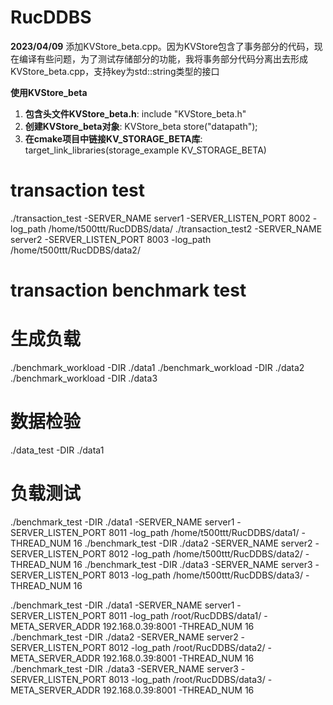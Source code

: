 # RucDDBS

**2023/04/09** 添加KVStore_beta.cpp。因为KVStore包含了事务部分的代码，现在编译有些问题，为了测试存储部分的功能，我将事务部分代码分离出去形成KVStore_beta.cpp，支持key为std::string类型的接口

**使用KVStore_beta**

1. **包含头文件KVStore_beta.h**: include "KVStore_beta.h"
2. **创建KVStore_beta对象**: KVStore_beta store("datapath");
3. **在cmake项目中链接KV_STORAGE_BETA库**:  target_link_libraries(storage_example KV_STORAGE_BETA)

# transaction test
./transaction_test -SERVER_NAME server1 -SERVER_LISTEN_PORT 8002 -log_path /home/t500ttt/RucDDBS/data/
./transaction_test2 -SERVER_NAME server2 -SERVER_LISTEN_PORT 8003 -log_path /home/t500ttt/RucDDBS/data2/

# transaction benchmark test
# 生成负载
./benchmark_workload -DIR ./data1
./benchmark_workload -DIR ./data2
./benchmark_workload -DIR ./data3

# 数据检验
./data_test -DIR ./data1

# 负载测试
./benchmark_test -DIR ./data1 -SERVER_NAME server1 -SERVER_LISTEN_PORT 8011 -log_path /home/t500ttt/RucDDBS/data1/ -THREAD_NUM 16
./benchmark_test -DIR ./data2 -SERVER_NAME server2 -SERVER_LISTEN_PORT 8012 -log_path /home/t500ttt/RucDDBS/data2/ -THREAD_NUM 16
./benchmark_test -DIR ./data3 -SERVER_NAME server3 -SERVER_LISTEN_PORT 8013 -log_path /home/t500ttt/RucDDBS/data3/ -THREAD_NUM 16

./benchmark_test -DIR ./data1 -SERVER_NAME server1 -SERVER_LISTEN_PORT 8011 -log_path /root/RucDDBS/data1/ -META_SERVER_ADDR 192.168.0.39:8001 -THREAD_NUM 16 
./benchmark_test -DIR ./data2 -SERVER_NAME server2 -SERVER_LISTEN_PORT 8012 -log_path /root/RucDDBS/data2/ -META_SERVER_ADDR 192.168.0.39:8001 -THREAD_NUM 16 
./benchmark_test -DIR ./data3 -SERVER_NAME server3 -SERVER_LISTEN_PORT 8013 -log_path /root/RucDDBS/data3/ -META_SERVER_ADDR 192.168.0.39:8001 -THREAD_NUM 16 
